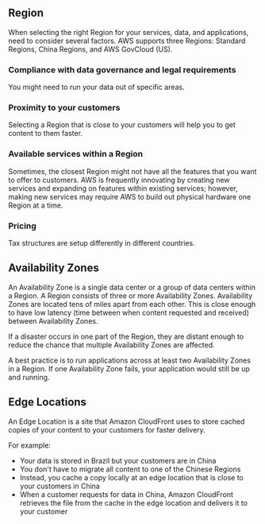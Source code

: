 ## Region

When selecting the right Region for your services, data, and applications, need to consider several factors. AWS supports three Regions: Standard Regions, China Regions, and AWS GovCloud (US).

### Compliance with data governance and legal requirements

You might need to run your data out of specific areas.

### Proximity to your customers

Selecting a Region that is close to your customers will help you to get content to them faster.

### Available services within a Region

Sometimes, the closest Region might not have all the features that you want to offer to customers. AWS is frequently innovating by creating new services and expanding on features within existing services; however, making new services may require AWS to build out physical hardware one Region at a time.

### Pricing

Tax structures are setup differently in different countries.

## Availability Zones

An Availability Zone is a single data center or a group of data centers within a Region. A Region consists of three or more Availability Zones. Availability Zones are located tens of miles apart from each other. This is close enough to have low latency (time between when content requested and received) between Availability Zones.

If a disaster occurs in one part of the Region, they are distant enough to reduce the chance that multiple Availability Zones are affected.

A best practice is to run applications across at least two Availability Zones in a Region. If one Availability Zone fails, your application would still be up and running.

## Edge Locations

An Edge Location is a site that Amazon CloudFront uses to store cached copies of your content to your customers for faster delivery.

For example:

- Your data is stored in Brazil but your customers are in China
- You don't have to migrate all content to one of the Chinese Regions
- Instead, you cache a copy locally at an edge location that is close to your customers in China
- When a customer requests for data in China, Amazon CloudFront retrieves the file from the cache in the edge location and delivers it to your customer
